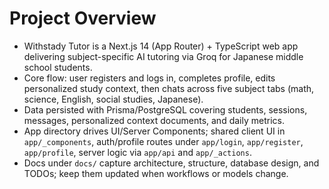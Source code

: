 # Project Overview
- Withstady Tutor is a Next.js 14 (App Router) + TypeScript web app delivering subject-specific AI tutoring via Groq for Japanese middle school students.
- Core flow: user registers and logs in, completes profile, edits personalized study context, then chats across five subject tabs (math, science, English, social studies, Japanese).
- Data persisted with Prisma/PostgreSQL covering students, sessions, messages, personalized context documents, and daily metrics.
- App directory drives UI/Server Components; shared client UI in `app/_components`, auth/profile routes under `app/login`, `app/register`, `app/profile`, server logic via `app/api` and `app/_actions`.
- Docs under `docs/` capture architecture, structure, database design, and TODOs; keep them updated when workflows or models change.